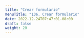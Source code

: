 ```yaml
---
title: "Crear formulario"
menuTitle: "136. Crear formulario"
date: 2022-12-24T07:47:01-08:00
draft: false
weight: 20
---
```

